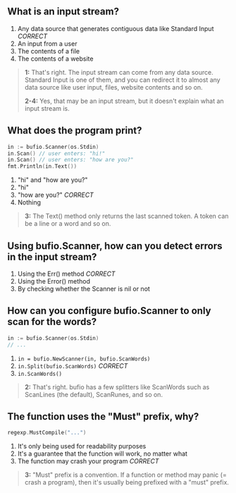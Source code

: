 ## What is an input stream?
1. Any data source that generates contiguous data like Standard Input *CORRECT*
2. An input from a user
3. The contents of a file
4. The contents of a website

> **1:** That's right. The input stream can come from any data source. Standard Input is one of them, and you can redirect it to almost any data source like user input, files, website contents and so on.
>
> **2-4:** Yes, that may be an input stream, but it doesn't explain what an input stream is.
>


## What does the program print?
```go
in := bufio.Scanner(os.Stdin)
in.Scan() // user enters: "hi!"
in.Scan() // user enters: "how are you?"
fmt.Println(in.Text())
```
1. "hi" and "how are you?"
2. "hi"
3. "how are you?" *CORRECT*
4. Nothing

> **3:** The Text() method only returns the last scanned token. A token can be a line or a word and so on.
>


## Using bufio.Scanner, how can you detect errors in the input stream?
1. Using the Err() method *CORRECT*
2. Using the Error() method
3. By checking whether the Scanner is nil or not


## How can you configure bufio.Scanner to only scan for the words?
```go
in := bufio.Scanner(os.Stdin)
// ...
```
1. `in = bufio.NewScanner(in, bufio.ScanWords)`
2. `in.Split(bufio.ScanWords)` *CORRECT*
3. `in.ScanWords()`

> **2:** That's right. bufio has a few splitters like ScanWords such as ScanLines (the default), ScanRunes, and so on.
>


## The function uses the "Must" prefix, why?
```go
regexp.MustCompile("...")
```
1. It's only being used for readability purposes
2. It's a guarantee that the function will work, no matter what
3. The function may crash your program *CORRECT*

> **3:** "Must" prefix is a convention. If a function or method may panic (= crash a program), then it's usually being prefixed with a "must" prefix.
>